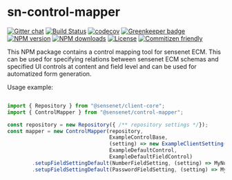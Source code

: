 # sn-control-mapper

[![Gitter chat](https://img.shields.io/gitter/room/SenseNet/SN7ClientAPI.svg?style=flat)](https://gitter.im/SenseNet/SN7ClientAPI)
[![Build Status](https://travis-ci.org/SenseNet/sn-control-mapper.svg?branch=master)](https://travis-ci.org/SenseNet/sn-control-mapper)
[![codecov](https://codecov.io/gh/SenseNet/sn-control-mapper/branch/master/graph/badge.svg)](https://codecov.io/gh/SenseNet/sn-control-mapper)
[![Greenkeeper badge](https://badges.greenkeeper.io/SenseNet/sn-control-mapper.svg)](https://greenkeeper.io/)
[![NPM version](https://img.shields.io/npm/v/@sensenet/control-mapper.svg?style=flat)](https://www.npmjs.com/package/@sensenet/control-mapper)
[![NPM downloads](https://img.shields.io/npm/dt/@sensenet/control-mapper.svg?style=flat)](https://www.npmjs.com/package/@sensenet/control-mapper)
[![License](https://img.shields.io/github/license/SenseNet/sn-client-js.svg?style=flat)](https://github.com/sn-control-mapper/LICENSE.txt)
[![Commitizen friendly](https://img.shields.io/badge/commitizen-friendly-brightgreen.svg?style=flat)](http://commitizen.github.io/cz-cli/)

This NPM package contains a control mapping tool for sensenet ECM. This can be used for specifying relations between sensenet ECM schemas and specified UI controls at content and field level and can be used for automatized form generation.

Usage example:
```ts

import { Repository } from "@sensenet/client-core";
import { ControlMapper } from "@sensenet/control-mapper";

const repository = new Repository({ /** repository settings */});
const mapper = new ControlMapper(repository, 
                                 ExampleControlBase,
                                 (setting) => new ExampleClientSetting(setting),
                                 ExampleDefaultControl,
                                 ExampleDefaultFieldControl)
        .setupFieldSettingDefault(NumberFieldSetting, (setting) => MyNumberFieldImplementation)
        .setupFieldSettingDefault(PasswordFieldSetting, (setting) => MyPasswordFieldImplementation);
```

